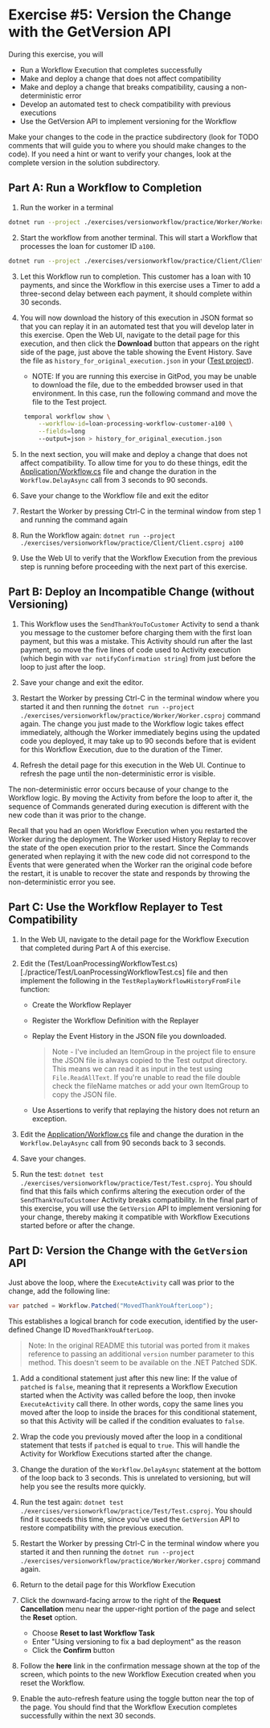 # Exercise #5: Version the Change with the GetVersion API

During this exercise, you will

- Run a Workflow Execution that completes successfully
- Make and deploy a change that does not affect compatibility
- Make and deploy a change that breaks compatibility, causing a non-deterministic error
- Develop an automated test to check compatibility with previous executions
- Use the GetVersion API to implement versioning for the Workflow

Make your changes to the code in the practice subdirectory (look for TODO comments that will guide you to where you should make changes to the code). If you need a hint or want to verify your changes, look at the complete version in the solution subdirectory.

## Part A: Run a Workflow to Completion

1. Run the worker in a terminal

```sh
dotnet run --project ./exercises/versionworkflow/practice/Worker/Worker.csproj
```

2. Start the workflow from another terminal. This will start a Workflow that processes the loan for customer ID `a100`.

```sh
dotnet run --project ./exercises/versionworkflow/practice/Client/Client.csproj a100
```

3. Let this Workflow run to completion. This customer has a loan with 10 payments, and since the Workflow in this exercise uses a Timer to add a three-second delay between each payment, it should complete within 30 seconds.

4. You will now download the history of this execution in JSON format so that you can replay it in an automated test that you will develop later in this exercise. Open the Web UI, navigate to the detail page for this execution, and then click the **Download** button that appears on the right side of the page, just above the table showing the Event History. Save the file as `history_for_original_execution.json` in your ([Test project](./practice/Test)).

   - NOTE: If you are running this exercise in GitPod, you may be unable to download the file, due to the embedded browser used in that environment. In this case, run the following command and move the file to the Test project.

   ```sh
    temporal workflow show \
        --workflow-id=loan-processing-workflow-customer-a100 \
        --fields=long
        --output=json > history_for_original_execution.json
   ```

5. In the next section, you will make and deploy a change that does not affect compatibility. To allow time for you to do these things, edit the [Application/Workflow.cs](./practice/Application/Workflow.cs) file and change the duration in the `Workflow.DelayAsync` call from 3 seconds to 90 seconds.

6. Save your change to the Workflow file and exit the editor

7. Restart the Worker by pressing Ctrl-C in the terminal window from step 1 and running the command again

8. Run the Workflow again: `dotnet run --project ./exercises/versionworkflow/practice/Client/Client.csproj a100`

9. Use the Web UI to verify that the Workflow Execution from the previous step is running before proceeding with the next part of this exercise.

## Part B: Deploy an Incompatible Change (without Versioning)

1. This Workflow uses the `SendThankYouToCustomer` Activity to send a thank you message to the customer before charging them with the first loan payment, but this was a mistake. This Activity should run after the last payment, so move the five lines of code used to Activity execution (which begin with `var notifyConfirmation string`) from just before the loop to just after the loop.

2. Save your change and exit the editor.

3. Restart the Worker by pressing Ctrl-C in the terminal window where you started it and then running the `dotnet run --project ./exercises/versionworkflow/practice/Worker/Worker.csproj` command again. The change you just made to the Workflow logic takes effect immediately, although the Worker immediately begins using the updated code you deployed, it may take up to 90 seconds before that is evident for this Workflow Execution, due to the duration of the Timer.

4. Refresh the detail page for this execution in the Web UI. Continue to refresh the page until the non-deterministic error is visible.

The non-deterministic error occurs because of your change to the Workflow logic. By moving the Activity from before the loop to after it, the sequence of Commands generated during execution is different with the new code than it was prior to the change.

Recall that you had an open Workflow Execution when you restarted the Worker during the deployment. The Worker used History Replay to recover the state of the open execution prior to the restart. Since the Commands generated when replaying it with the new code did not correspond to the Events that were generated when the Worker ran the original code before the restart, it is unable to recover the state and responds by throwing the non-deterministic error you see.

## Part C: Use the Workflow Replayer to Test Compatibility

1. In the Web UI, navigate to the detail page for the Workflow Execution that completed during Part A of this exercise.

2. Edit the (Test/LoanProcessingWorkflowTest.cs)[./practice/Test/LoanProcessingWorkflowTest.cs] file and then implement the following in the `TestReplayWorkflowHistoryFromFile` function:

   - Create the Workflow Replayer
   - Register the Workflow Definition with the Replayer
   - Replay the Event History in the JSON file you downloaded.

     > Note - I've included an ItemGroup in the project file to ensure the JSON file is always copied to the Test output directory. This means we can read it as input in the test using `File.ReadAllText`. If you're unable to read the file double check the fileName matches or add your own ItemGroup to copy the JSON file.

   - Use Assertions to verify that replaying the history does not return an exception.

3. Edit the [Application/Workflow.cs](./practice/Application/Workflow.cs) file and change the duration in the `Workflow.DelayAsync` call from 90 seconds back to 3 seconds.

4. Save your changes.

5. Run the test: `dotnet test ./exercises/versionworkflow/practice/Test/Test.csproj`. You should find that this fails which confirms altering the execution order of the `SendThankYouToCustomer` Activity breaks compatibility. In the final part of this exercise, you will use the `GetVersion` API to implement versioning for your change, thereby making it compatible with Workflow Executions started before or after the change.

## Part D: Version the Change with the `GetVersion` API

Just above the loop, where the `ExecuteActivity` call was prior to the change, add the following line:

```cs
var patched = Workflow.Patched("MovedThankYouAfterLoop");
```

This establishes a logical branch for code execution, identified by the user-defined Change ID `MovedThankYouAfterLoop`.

> Note: In the original README this tutorial was ported from it makes reference to passing an additional `version` number parameter to this method. This doesn't seem to be available on the .NET Patched SDK.

1. Add a conditional statement just after this new line: If the value of `patched` is `false`, meaning that it represents a Workflow Execution started when the Activity was called before the loop, then invoke `ExecuteActivity` call there. In other words, copy the same lines you moved after the loop to inside the braces for this conditional statement, so that this Activity will be called if the condition evaluates to `false`.

2. Wrap the code you previously moved after the loop in a conditional statement that tests if `patched` is equal to `true`. This will handle the Activity for Workflow Executions started after the change.

3. Change the duration of the `Workflow.DelayAsync` statement at the bottom of the loop back to 3 seconds. This is unrelated to versioning, but will help you see the results more quickly.

4. Run the test again: `dotnet test ./exercises/versionworkflow/practice/Test/Test.csproj`. You should find it succeeds this time, since you've used the `GetVersion` API to restore compatibility with the previous execution.

5. Restart the Worker by pressing Ctrl-C in the terminal window where you started it and then running the `dotnet run --project ./exercises/versionworkflow/practice/Worker/Worker.csproj` command again.

6. Return to the detail page for this Workflow Execution

7. Click the downward-facing arrow to the right of the **Request Cancellation** menu near the upper-right portion of the page and select the **Reset** option.

   - Choose **Reset to last Workflow Task**
   - Enter "Using versioning to fix a bad deployment" as the reason
   - Click the **Confirm** button

8. Follow the **here** link in the confirmation message shown at the top of the screen, which points to the new Workflow Execution created when you reset the Workflow.

9. Enable the auto-refresh feature using the toggle button near the top of the page. You should find that the Workflow Execution completes successfully within the next 30 seconds.
